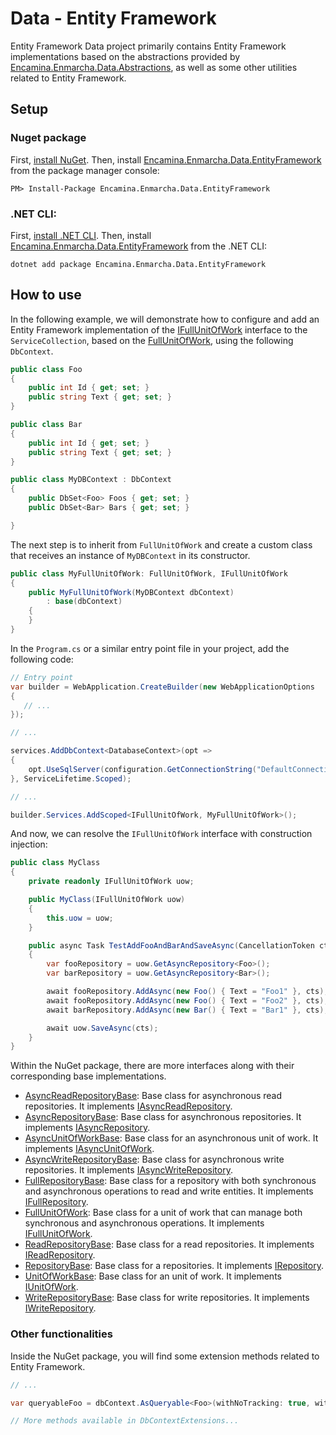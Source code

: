 ﻿# Data - Entity Framework

Entity Framework Data project primarily contains Entity Framework implementations based on the abstractions provided by [Encamina.Enmarcha.Data.Abstractions](../Encamina.Enmarcha.Data.Abstractions/README.md), as well as some other utilities related to Entity Framework.

## Setup

### Nuget package

First, [install NuGet](http://docs.nuget.org/docs/start-here/installing-nuget). Then, install [Encamina.Enmarcha.Data.EntityFramework](https://www.nuget.org/packages/Encamina.Enmarcha.Data.EntityFramework) from the package manager console:

    PM> Install-Package Encamina.Enmarcha.Data.EntityFramework

### .NET CLI:

First, [install .NET CLI](https://learn.microsoft.com/en-us/dotnet/core/tools/). Then, install [Encamina.Enmarcha.Data.EntityFramework](https://www.nuget.org/packages/Encamina.Enmarcha.Data.EntityFramework) from the .NET CLI:

    dotnet add package Encamina.Enmarcha.Data.EntityFramework

## How to use

In the following example, we will demonstrate how to configure and add an Entity Framework implementation of the [IFullUnitOfWork](../Encamina.Enmarcha.Data.Abstractions/IFullUnitOfWork.cs) interface to the `ServiceCollection`, based on the [FullUnitOfWork](./FullUnitOfWork.cs), using the following `DbContext`.

```csharp
public class Foo
{
    public int Id { get; set; }
    public string Text { get; set; }
}

public class Bar
{
    public int Id { get; set; }
    public string Text { get; set; }
}

public class MyDBContext : DbContext
{
    public DbSet<Foo> Foos { get; set; }
    public DbSet<Bar> Bars { get; set; }

}
```

The next step is to inherit from `FullUnitOfWork` and create a custom class that receives an instance of `MyDBContext` in its constructor.

```csharp
public class MyFullUnitOfWork: FullUnitOfWork, IFullUnitOfWork
{
    public MyFullUnitOfWork(MyDBContext dbContext) 
        : base(dbContext)
    {
    }
}
```

In the `Program.cs` or a similar entry point file in your project, add the following code:

```csharp
// Entry point
var builder = WebApplication.CreateBuilder(new WebApplicationOptions
{
   // ...
});

// ...

services.AddDbContext<DatabaseContext>(opt =>
{
    opt.UseSqlServer(configuration.GetConnectionString("DefaultConnection")); // Configures your provider
}, ServiceLifetime.Scoped);

// ...

builder.Services.AddScoped<IFullUnitOfWork, MyFullUnitOfWork>();
```

And now, we can resolve the `IFullUnitOfWork` interface with construction injection:

```csharp
public class MyClass
{
    private readonly IFullUnitOfWork uow;

    public MyClass(IFullUnitOfWork uow)
    {
        this.uow = uow;
    }

    public async Task TestAddFooAndBarAndSaveAsync(CancellationToken cts)
    {
        var fooRepository = uow.GetAsyncRepository<Foo>();
        var barRepository = uow.GetAsyncRepository<Bar>();

        await fooRepository.AddAsync(new Foo() { Text = "Foo1" }, cts);
        await fooRepository.AddAsync(new Foo() { Text = "Foo2" }, cts);
        await barRepository.AddAsync(new Bar() { Text = "Bar1" }, cts);

        await uow.SaveAsync(cts);
    }
}
```

Within the NuGet package, there are more interfaces along with their corresponding base implementations.
- [AsyncReadRepositoryBase<TEntity>](./AsyncReadRepositoryBase.cs): Base class for asynchronous read repositories. It implements [IAsyncReadRepository<TEntity>](../Encamina.Enmarcha.Data.Abstractions/IAsyncReadRepository.cs).
- [AsyncRepositoryBase<TEntity>](./AsyncRepositoryBase.cs): Base class for asynchronous repositories. It implements [IAsyncRepository<TEntity>](../Encamina.Enmarcha.Data.Abstractions/IAsyncRepository.cs).
- [AsyncUnitOfWorkBase](./AsyncUnitOfWorkBase.cs): Base class for an asynchronous unit of work. It implements [IAsyncUnitOfWork](../Encamina.Enmarcha.Data.Abstractions/IAsyncUnitOfWork.cs).
- [AsyncWriteRepositoryBase<TEntity>](./AsyncWriteRepositoryBase.cs): Base class for asynchronous write repositories. It implements [IAsyncWriteRepository<TEntity>](../Encamina.Enmarcha.Data.Abstractions/IAsyncWriteRepository.cs).
- [FullRepositoryBase<TEntity>](./FullRepositoryBase.cs): Base class for a repository with both synchronous and asynchronous operations to read and write entities. It implements [IFullRepository<TEntity>](../Encamina.Enmarcha.Data.Abstractions/IFullRepository.cs).
- [FullUnitOfWork](./FullUnitOfWork.cs): Base class for a unit of work that can manage both synchronous and asynchronous operations. It implements [IFullUnitOfWork](../Encamina.Enmarcha.Data.Abstractions/IFullUnitOfWork.cs).
- [ReadRepositoryBase<TEntity>](./ReadRepositoryBase.cs): Base class for a read repositories. It implements [IReadRepository<TEntity>](../Encamina.Enmarcha.Data.Abstractions/IReadRepository.cs).
- [RepositoryBase<TEntity>](./RepositoryBase.cs): Base class for a repositories. It implements [IRepository<TEntity>](../Encamina.Enmarcha.Data.Abstractions/IRepository.cs).
- [UnitOfWorkBase](./UnitOfWorkBase.cs): Base class for an unit of work. It implements [IUnitOfWork](../Encamina.Enmarcha.Data.Abstractions/IUnitOfWork.cs).
- [WriteRepositoryBase<TEntity>](./WriteRepositoryBase.cs): Base class for write repositories. It implements [IWriteRepository<TEntity>](../Encamina.Enmarcha.Data.Abstractions/IWriteRepository.cs).

### Other functionalities

Inside the NuGet package, you will find some extension methods related to Entity Framework.
```csharp
// ...

var queryableFoo = dbContext.AsQueryable<Foo>(withNoTracking: true, withIdentityResolution: true);

// More methods available in DbContextExtensions...
```
